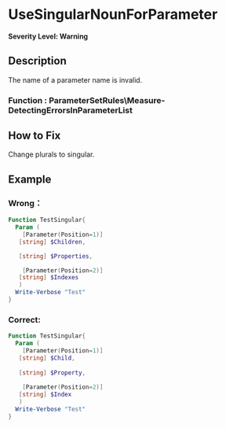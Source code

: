 ﻿# UseSingularNounForParameter
**Severity Level: Warning**

## Description
The name of a parameter name is invalid.

### Function :  ParameterSetRules\Measure-DetectingErrorsInParameterList
## How to Fix
Change plurals to singular. 

## Example
### Wrong：
```PowerShell
Function TestSingular{
  Param (
    [Parameter(Position=1)]
   [string] $Children,

   [string] $Properties,

    [Parameter(Position=2)]
   [string] $Indexes
   )
  Write-Verbose "Test"
}
```

### Correct:
```PowerShell
Function TestSingular{
  Param (
    [Parameter(Position=1)]
   [string] $Child,
 
   [string] $Property,
    
    [Parameter(Position=2)]
   [string] $Index
   )
  Write-Verbose "Test"
}
```

